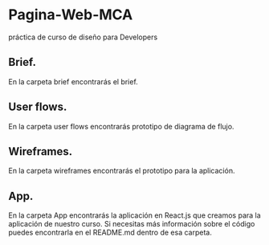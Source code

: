 # Pagina-Web-MCA
práctica de curso de diseño para Developers

## Brief.
En la carpeta brief encontrarás el brief.

## User flows.
En la carpeta user flows encontrarás prototipo de diagrama de flujo.


## Wireframes.
En la carpeta wireframes encontrarás el prototipo
para la aplicación.

## App.
En la carpeta App encontrarás la aplicación en React.js que creamos para
la aplicación de nuestro curso. Si necesitas más información sobre el
código puedes encontrarla en el README.md dentro de esa carpeta.

